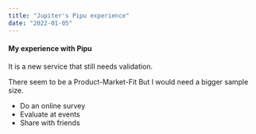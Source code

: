 ```yaml
---
title: "Jupiter's Pipu experience"
date: "2022-01-05"
---
```


#### My experience with Pipu

It is a new service that still needs validation.

There seem to be a Product-Market-Fit
But I would need a bigger sample size.

- Do an online survey
- Evaluate at events
- Share with friends
